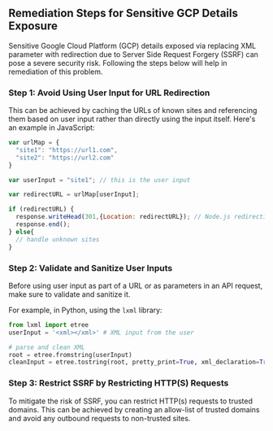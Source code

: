 

## Remediation Steps for Sensitive GCP Details Exposure

Sensitive Google Cloud Platform (GCP) details exposed via replacing XML parameter with redirection due to Server Side Request Forgery (SSRF) can pose a severe security risk. Following the steps below will help in remediation of this problem.

### Step 1: Avoid Using User Input for URL Redirection 

This can be achieved by caching the URLs of known sites and referencing them based on user input rather than directly using the input itself. Here's an example in JavaScript:

```javascript
var urlMap = { 
  "site1": "https://url1.com", 
  "site2": "https://url2.com"
}

var userInput = "site1"; // this is the user input

var redirectURL = urlMap[userInput];

if (redirectURL) {
  response.writeHead(301,{Location: redirectURL}); // Node.js redirection
  response.end();
} else{
  // handle unknown sites
}
```

### Step 2: Validate and Sanitize User Inputs 

Before using user input as part of a URL or as parameters in an API request, make sure to validate and sanitize it. 

For example, in Python, using the `lxml` library:

```python
from lxml import etree
userInput = '<xml></xml>' # XML input from the user

# parse and clean XML
root = etree.fromstring(userInput)
cleanInput = etree.tostring(root, pretty_print=True, xml_declaration=True)
```

### Step 3: Restrict SSRF by Restricting HTTP(S) Requests 

To mitigate the risk of SSRF, you can restrict HTTP(s) requests to trusted domains. This can be achieved by creating an allow-list of trusted domains and avoid any outbound requests to non-trusted sites.  